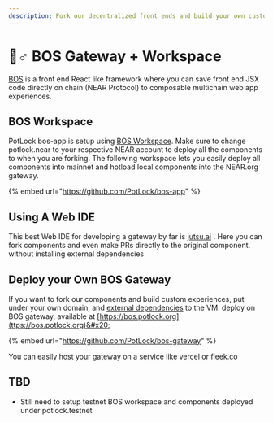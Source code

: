```yaml
---
description: Fork our decentralized front ends and build your own custom experiences.
---
```


# 👷♂ BOS Gateway + Workspace

[BOS](https://docs.near.org/bos) is a front end React like framework where you can save front end JSX code directly on chain (NEAR Protocol) to composable multichain web app experiences.

## BOS Workspace

PotLock bos-app is setup using [BOS Workspace](https://github.com/nearbuilders/bos-workspace).  Make sure to change potlock.near to your respective NEAR account to deploy all the components to when you are forking. The following workspace lets you easily deploy all components into mainnet and hotload local components into the NEAR.org gateway.

{% embed url="https://github.com/PotLock/bos-app" %}

## Using A Web IDE

This best Web IDE for developing a gateway by far is [jutsu.ai](https://jutsu.ai) . Here you can fork components and even make PRs directly to the original component. without installing external dependencies&#x20;

## Deploy your Own BOS Gateway

If you want to fork our components and  build custom experiences, put under your own domain, and [external dependencies](https://youtu.be/cJuHp8exNVY) to the VM. deploy on BOS gateway, available at [https://bos.potlock.org](ttps://bos.potlock.org)&#x20;

{% embed url="https://github.com/PotLock/bos-gateway" %}

You can easily host your gateway on a service like vercel or fleek.co&#x20;

## TBD

* Still need to setup testnet BOS workspace and components deployed under potlock.testnet&#x20;
